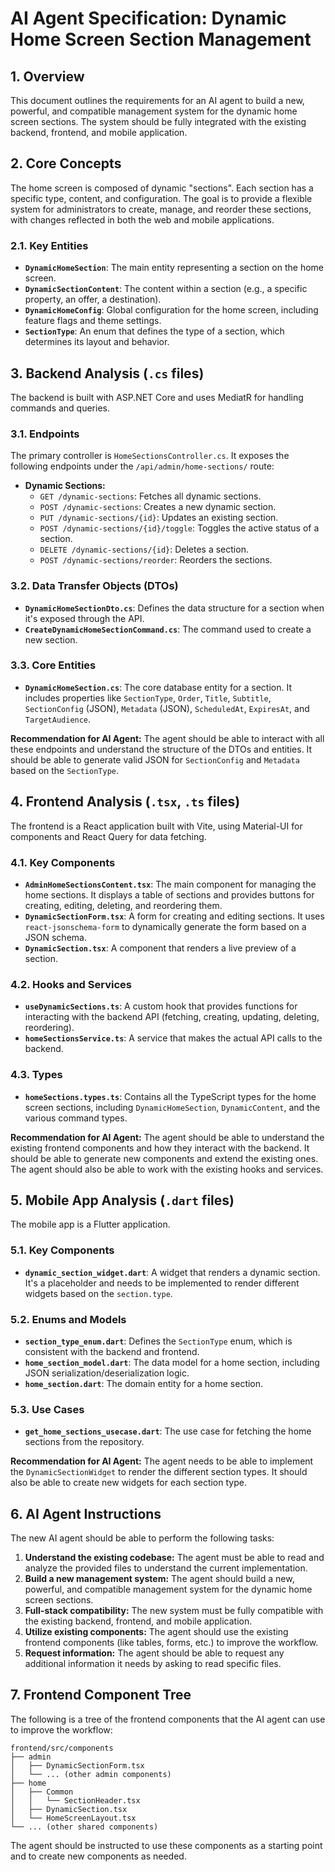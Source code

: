 
# AI Agent Specification: Dynamic Home Screen Section Management

## 1. Overview

This document outlines the requirements for an AI agent to build a new, powerful, and compatible management system for the dynamic home screen sections. The system should be fully integrated with the existing backend, frontend, and mobile application.

## 2. Core Concepts

The home screen is composed of dynamic "sections". Each section has a specific type, content, and configuration. The goal is to provide a flexible system for administrators to create, manage, and reorder these sections, with changes reflected in both the web and mobile applications.

### 2.1. Key Entities

- **`DynamicHomeSection`**: The main entity representing a section on the home screen.
- **`DynamicSectionContent`**: The content within a section (e.g., a specific property, an offer, a destination).
- **`DynamicHomeConfig`**: Global configuration for the home screen, including feature flags and theme settings.
- **`SectionType`**: An enum that defines the type of a section, which determines its layout and behavior.

## 3. Backend Analysis (`.cs` files)

The backend is built with ASP.NET Core and uses MediatR for handling commands and queries.

### 3.1. Endpoints

The primary controller is `HomeSectionsController.cs`. It exposes the following endpoints under the `/api/admin/home-sections/` route:

- **Dynamic Sections:**
  - `GET /dynamic-sections`: Fetches all dynamic sections.
  - `POST /dynamic-sections`: Creates a new dynamic section.
  - `PUT /dynamic-sections/{id}`: Updates an existing section.
  - `POST /dynamic-sections/{id}/toggle`: Toggles the active status of a section.
  - `DELETE /dynamic-sections/{id}`: Deletes a section.
  - `POST /dynamic-sections/reorder`: Reorders the sections.

### 3.2. Data Transfer Objects (DTOs)

- **`DynamicHomeSectionDto.cs`**: Defines the data structure for a section when it's exposed through the API.
- **`CreateDynamicHomeSectionCommand.cs`**: The command used to create a new section.

### 3.3. Core Entities

- **`DynamicHomeSection.cs`**: The core database entity for a section. It includes properties like `SectionType`, `Order`, `Title`, `Subtitle`, `SectionConfig` (JSON), `Metadata` (JSON), `ScheduledAt`, `ExpiresAt`, and `TargetAudience`.

**Recommendation for AI Agent:** The agent should be able to interact with all these endpoints and understand the structure of the DTOs and entities. It should be able to generate valid JSON for `SectionConfig` and `Metadata` based on the `SectionType`.

## 4. Frontend Analysis (`.tsx`, `.ts` files)

The frontend is a React application built with Vite, using Material-UI for components and React Query for data fetching.

### 4.1. Key Components

- **`AdminHomeSectionsContent.tsx`**: The main component for managing the home sections. It displays a table of sections and provides buttons for creating, editing, deleting, and reordering them.
- **`DynamicSectionForm.tsx`**: A form for creating and editing sections. It uses `react-jsonschema-form` to dynamically generate the form based on a JSON schema.
- **`DynamicSection.tsx`**: A component that renders a live preview of a section.

### 4.2. Hooks and Services

- **`useDynamicSections.ts`**: A custom hook that provides functions for interacting with the backend API (fetching, creating, updating, deleting, reordering).
- **`homeSectionsService.ts`**: A service that makes the actual API calls to the backend.

### 4.3. Types

- **`homeSections.types.ts`**: Contains all the TypeScript types for the home screen sections, including `DynamicHomeSection`, `DynamicContent`, and the various command types.

**Recommendation for AI Agent:** The agent should be able to understand the existing frontend components and how they interact with the backend. It should be able to generate new components and extend the existing ones. The agent should also be able to work with the existing hooks and services.

## 5. Mobile App Analysis (`.dart` files)

The mobile app is a Flutter application.

### 5.1. Key Components

- **`dynamic_section_widget.dart`**: A widget that renders a dynamic section. It's a placeholder and needs to be implemented to render different widgets based on the `section.type`.

### 5.2. Enums and Models

- **`section_type_enum.dart`**: Defines the `SectionType` enum, which is consistent with the backend and frontend.
- **`home_section_model.dart`**: The data model for a home section, including JSON serialization/deserialization logic.
- **`home_section.dart`**: The domain entity for a home section.

### 5.3. Use Cases

- **`get_home_sections_usecase.dart`**: The use case for fetching the home sections from the repository.

**Recommendation for AI Agent:** The agent needs to be able to implement the `DynamicSectionWidget` to render the different section types. It should also be able to create new widgets for each section type.

## 6. AI Agent Instructions

The new AI agent should be able to perform the following tasks:

1.  **Understand the existing codebase:** The agent must be able to read and analyze the provided files to understand the current implementation.
2.  **Build a new management system:** The agent should build a new, powerful, and compatible management system for the dynamic home screen sections.
3.  **Full-stack compatibility:** The new system must be fully compatible with the existing backend, frontend, and mobile application.
4.  **Utilize existing components:** The agent should use the existing frontend components (like tables, forms, etc.) to improve the workflow.
5.  **Request information:** The agent should be able to request any additional information it needs by asking to read specific files.

## 7. Frontend Component Tree

The following is a tree of the frontend components that the AI agent can use to improve the workflow:

```
frontend/src/components
├── admin
│   ├── DynamicSectionForm.tsx
│   └── ... (other admin components)
├── home
│   ├── Common
│   │   └── SectionHeader.tsx
│   ├── DynamicSection.tsx
│   └── HomeScreenLayout.tsx
└── ... (other shared components)
```

The agent should be instructed to use these components as a starting point and to create new components as needed.
